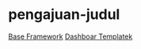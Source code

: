 # pengajuan-judul
<a href="http://laravel.com">Base Framework</a>
<a href="https://demos.creative-tim.com/argon-dashboard/">Dashboar Templatek</a>
